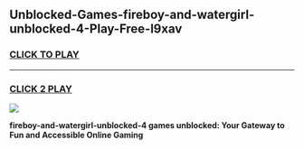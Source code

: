 
## Unblocked-Games-fireboy-and-watergirl-unblocked-4-Play-Free-l9xav
<h3>
<a href="https://premium76.site?title=fireboy-and-watergirl-unblocked-4&ref=10A">CLICK TO PLAY</a></h3>
<hr>

<h3>
<a href="https://premium76.site?title=fireboy-and-watergirl-unblocked-4&ref=10A">CLICK 2 PLAY</a>
  
</h3>

<a href="https://premium76.site?title=fireboy-and-watergirl-unblocked-4&ref=10A"><img src="https://clearcache.store/games.png"></a>


**fireboy-and-watergirl-unblocked-4 games unblocked: Your Gateway to Fun and Accessible Online Gaming**
